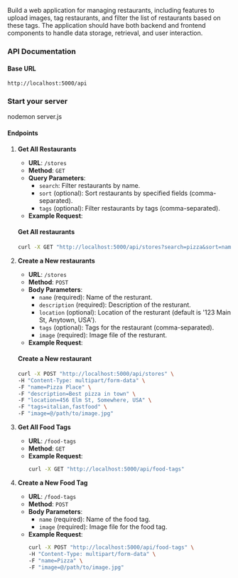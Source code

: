  Build a web application for managing restaurants, including features to upload images, tag restaurants, and filter the list of restaurants based on these tags. The application should have both backend and frontend components to handle data storage, retrieval, and user interaction.

### API Documentation

#### Base URL
```
http://localhost:5000/api
```

### Start your server
 nodemon server.js

#### Endpoints

1. **Get All Restaurants**
   - **URL**: `/stores`
   - **Method**: `GET`
   - **Query Parameters**:
     - `search`: Filter restaurants by name.
     - `sort` (optional): Sort restaurants by specified fields (comma-separated).
     - `tags` (optional): Filter restaurants by tags (comma-separated).
   - **Example Request**:
   #### Get All restaurants
    ```bash
    curl -X GET "http://localhost:5000/api/stores?search=pizza&sort=name&tags=italian,fastfood"
    ```

2. **Create a New restaurants**
   - **URL**: `/stores`
   - **Method**: `POST`
   - **Body Parameters**:
     - `name` (required): Name of the resturant.
     - `description` (required): Description of the resturant.
     - `location` (optional): Location of the resturant (default is '123 Main St, Anytown, USA').
     - `tags` (optional): Tags for the restaurant (comma-separated).
     - `image` (required): Image file of the resturant.
   - **Example Request**:
    #### Create a New restaurant
    ```bash
    curl -X POST "http://localhost:5000/api/stores" \
    -H "Content-Type: multipart/form-data" \
    -F "name=Pizza Place" \
    -F "description=Best pizza in town" \
    -F "location=456 Elm St, Somewhere, USA" \
    -F "tags=italian,fastfood" \
    -F "image=@/path/to/image.jpg"
    ```

3. **Get All Food Tags**
   - **URL**: `/food-tags`
   - **Method**: `GET`
   - **Example Request**:
     ```bash
     curl -X GET "http://localhost:5000/api/food-tags"
     ```

4. **Create a New Food Tag**
   - **URL**: `/food-tags`
   - **Method**: `POST`
   - **Body Parameters**:
     - `name` (required): Name of the food tag.
     - `image` (required): Image file for the food tag.
   - **Example Request**:
     ```bash
     curl -X POST "http://localhost:5000/api/food-tags" \
     -H "Content-Type: multipart/form-data" \
     -F "name=Pizza" \
     -F "image=@/path/to/image.jpg"
     ```